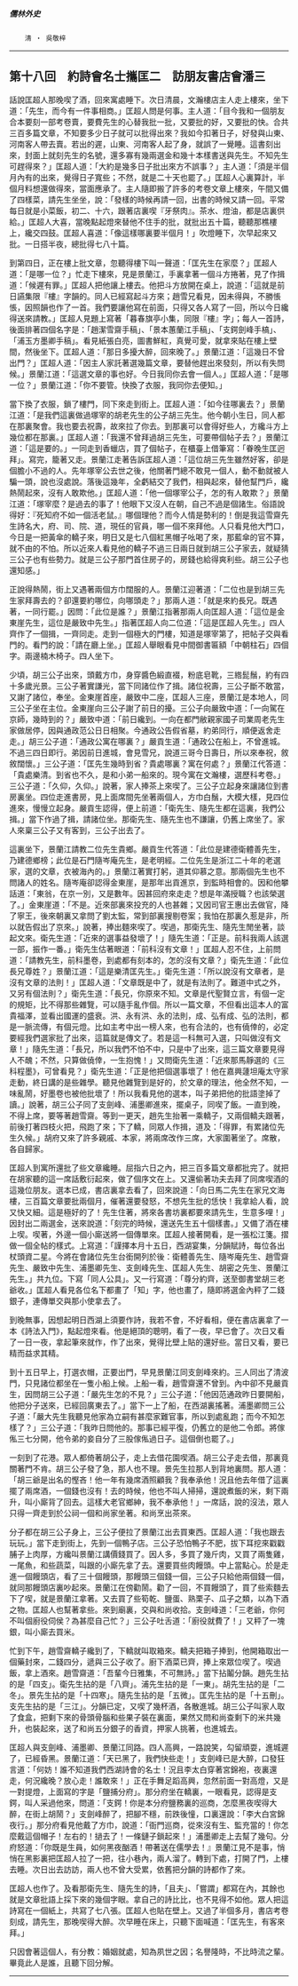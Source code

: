 

##### 儒林外史
　　`清 ‧ 吳敬梓`

* * *

## 第十八回　約詩會名士攜匡二　訪朋友書店會潘三

話說匡超人那晚喫了酒，回來寓處睡下。次日清晨，文瀚樓店主人走上樓來，坐下道：「先生，而今有一件事相商。」匡超人問是何事。主人道：「目今我和一個朋友合本要刻一部考卷賣，要費先生的心替我批一批，又要批的好，又要批的快。合共三百多篇文章，不知要多少日子就可以批得出來？我如今扣著日子，好發與山東、河南客人帶去賣。若出的遲，山東、河南客人起了身，就誤了一覺睡。這書刻出來，封面上就刻先生的名號，還多寡有幾兩選金和幾十本樣書送與先生。不知先生可趕得來？」匡超人道：「大約是幾多日子批出來方不誤事？」主人道：「須是半個月內有的出來，覺得日子寬些；不然，就是二十天也罷了。」匡超人心裏算計，半個月料想還做得來，當面應承了。主人隨即搬了許多的考卷文章上樓來，午間又備了四樣菜，請先生坐坐，說：「發樣的時候再請一回，出書的時候又請一回。平常每日就是小菜飯，初二、十六，跟著店裏喫『牙祭肉』。茶水、燈油，都是店裏供給。」匡超人大喜，當晚點起燈來替他不住手的批，就批出五十篇，聽聽那樵樓上，纔交四鼓。匡超人喜道：「像這樣哪裏要半個月！」吹燈睡下，次早起來又批。一日搭半夜，總批得七八十篇。

到第四日，正在樓上批文章，忽聽得樓下叫一聲道：「匡先生在家麼？」匡超人道：「是哪一位？」忙走下樓來，見是景蘭江，手裏拿著一個斗方捲著，見了作揖道：「候遲有罪。」匡超人把他讓上樓去。他把斗方放開在桌上，說道：「這就是前日讌集限『樓』字韻的。同人已經寫起斗方來；趙雪兄看見，因未得與，不勝悵悵，因照韻也作了一首。我們要讓他寫在前面，只得又各人寫了一回，所以今日纔得送來請教。」匡超人見題上寫著「暮春旗亭小集，同限『樓』字」；每人一首詩，後面排著四個名字是：「趙潔雪齋手稿」、「景本蕙蘭江手稿」、「支鍔劍峰手槁」、「浦玉方墨卿手稿」。看見紙張白亮，圖書鮮紅，真覺可愛，就拿來貼在樓上壁間，然後坐下。匡超人道：「那日多擾大醉，回來晚了。」景蘭江道：「這幾日不曾出門？」匡超人道：「因主人家託著選幾篇文章，要替他趕出來發刻，所以有失問候。」景蘭江道：「這選文章的事也好。今日我同你去會一個人。」匡超人道：「是哪一位？」景蘭江道：「你不要管。快換了衣服，我同你去便知。」

當下換了衣服，鎖了樓門，同下來走到街上。匡超人道：「如今往哪裏去？」景蘭江道：「是我們這裏做過塚宰的胡老先生的公子胡三先生。他今朝小生日，同人都在那裏聚會。我也要去祝壽，故來拉了你去。到那裏可以會得好些人，方纔斗方上幾位都在那裏。」匡超人道：「我還不曾拜過胡三先生，可要帶個帖子去？」景蘭江道：「這是要的。」一同走到香蠟店，買了個帖子，在櫃臺上借筆寫：「眷晚生匡迥拜」。寫完，籠著又走。景蘭江走著告訴匡超人道：「這位胡三先生雖然好客，卻是個膽小不過的人。先年塚宰公去世之後，他關著門總不敢見一個人，動不動就被人騙一頭，說也沒處說。落後這幾年，全虧結交了我們，相與起來，替他幫門戶，纔熱鬧起來，沒有人敢欺他。」匡超人道：「他一個塚宰公子，怎的有人敢欺？」景蘭江道：「塚宰麼？是過去的事了！他眼下又沒人在朝，自己不過是個諸生。俗語說得好：『死知府不如一個活老鼠。』哪個理他？而今人情是勢利的！倒是我這雪齋先生詩名大，府、司、院、道，現任的官員，哪一個不來拜他。人只看見他大門口，今日是一把黃傘的轎子來，明日又是七八個紅黑帽子吆喝了來，那藍傘的官不算，就不由的不怕。所以近來人看見他的轎子不過三日兩日就到胡三公子家去，就疑猜三公子也有些勢力。就是三公子那門首住房子的，房錢也給得爽利些。胡三公子也還知感。」

正說得熱鬧，街上又遇著兩個方巾闊服的人。景蘭江迎著道：「二位也是到胡三先生家拜壽去的？卻還要約哪位，向哪頭走？」那兩人道：「就是來約長兄。既遇著，一同行罷。」因問：「此位是誰？」景蘭江指著那兩人向匡超人道：「這位是金東崖先生，這位是嚴致中先生。」指著匡超人向二位道：「這是匡超人先生。」四人齊作了一個揖，一齊同走。走到一個極大的門樓，知道是塚宰第了，把帖子交與看門的。看門的說：「請在廳上坐。」匡超人舉眼看見中間御書匾額「中朝柱石」四個字。兩邊楠木椅子。四人坐下。

少頃，胡三公子出來，頭戴方巾，身穿醬色緞直裰，粉底皂靴，三綹髭鬚，約有四十多歲光景。三公子著實謙光，當下同諸位作了揖。諸位祝壽，三公子斷不敢當，又謝了諸位，奉坐。金東崖首座，嚴致中二座，匡超人三座，景蘭江是本地人，同三公子坐在主位。金東崖向三公子謝了前日的擾。三公子向嚴致中道：「一向駕在京師，幾時到的？」嚴致中道：「前日纔到。一向在都門敝親家國子司業周老先生家做居停，因與通政范公日日相聚。今通政公告假省墓，約弟同行，順便返舍走走。」胡三公子道：「通政公寓在哪裏？」嚴貢生道：「通政公在船上，不曾進城。不過三四日即行。弟因前日進城，會見雪兄，說道三哥今日壽日，所以來奉祝，敘敘闊懷。」三公子道：「匡先生幾時到省？貴處哪裏？寓在何處？」景蘭江代答道：「貴處樂清。到省也不久，是和小弟一船來的。現今寓在文瀚樓，選歷科考卷。」三公子道：「久仰，久仰。」說著，家人捧茶上來喫了。三公子立起身來讓諸位到書房裏坐。四位走進書房，見上面席間先坐著兩個人，方巾白鬚，大模大樣，見四位進來，慢慢立起身。嚴貢生認得，便上前道：「衛先生、隨先生都在這裏，我們公揖。」當下作過了揖，請諸位坐。那衛先生、隨先生也不謙讓，仍舊上席坐了。家人來稟三公子又有客到，三公子出去了。

這裏坐下，景蘭江請教二位先生貴鄉。嚴貢生代答道：「此位是建德衛體善先生，乃建德鄉榜；此位是石門隨岑庵先生，是老明經。二位先生是浙江二十年的老選家，選的文章，衣被海內的。」景蘭江著實打躬，道其仰慕之意。那兩個先生也不問諸人的姓名。隨岑庵卻認得金東崖，是那年出貢進京，到監時相會的。因和他攀話道：「東翁，在京一別，又是數年。因甚回府來走走？想是年滿授職？也該榮選了。」金東崖道：「不是。近來部裏來投充的人也甚雜；又因司官王惠出去做官，降了寧王，後來朝裏又拿問了劉太監，常到部裏搜剔卷案；我怕在那裏久惹是非，所以就告假出了京來。」說著，捧出麵來喫了。喫過，那衛先生、隨先生閒坐著，談起文來。衛先生道：「近來的選事益發壞了！」隨先生道：「正是。前科我兩人該選一部，振作一番。」衛先生估著眼道：「前科沒有文章！」匡超人忍不住，上前問道：「請教先生，前科墨卷，到處都有刻本的，怎的沒有文章？」衛先生道：「此位長兄尊姓？」景蘭江道：「這是樂清匡先生。」衛先生道：「所以說沒有文章者，是沒有文章的法則！」匡超人道：「文章既是中了，就是有法則了。難道中式之外，又另有個法則？」衛先生道：「長兄，你原來不知。文章是代聖賢立言，有個一定的規矩，比不得那些雜覽，可以隨手亂作個。所以一篇文章，不但看出這本人的富貴福澤，並看出國運的盛衰。洪、永有洪、永的法則，成、弘有成、弘的法則，都是一脈流傳，有個元燈。比如主考中出一榜人來，也有合法的，也有僥倖的，必定要經我們選家批了出來，這篇就是傳文了。若是這一科無可入選，只叫做沒有文章！」隨先生道：「長兄，所以我們不怕不中，只是中了出來，這三篇文章要見得人不醜；不然，只算做僥倖，一生抱愧！」又問衛先生道：「近來那馬靜選的《三科程墨》，可曾看見？」衛先生道：「正是他把個選事壞了！他在嘉興蘧坦庵太守家走動，終日講的是些雜學。聽見他雜覽到是好的，於文章的理法，他全然不知，一味亂鬧，好墨卷也被他批壞了！所以我看見他的選本，叫子弟把他的批語塗掉了讀。」說著，胡三公子同了支劍峰、浦墨卿進來，擺桌子，同喫了飯。一直到晚，不得上席，要等著趙雪齋。等到一更天，趙先生抬著一乘轎子，又兩個轎夫跟著，前後打著四枝火把，飛跑了來；下了轎，同眾人作揖，道及：「得罪，有累諸位先生久候。」胡府又來了許多親戚、本家，將兩席改作三席，大家圍著坐了。席散，各自歸家。

匡超人到寓所還批了些文章纔睡。屈指六日之內，把三百多篇文章都批完了。就把在胡家聽的這一席話敷衍起來，做了個序文在上。又還偷著功夫去拜了同席喫酒的這幾位朋友。選本已成，書店裏拿去看了，回來說道：「向日馬二先生在家兄文海樓，三百篇文章要批兩個月，催著還要發怒，不想先生批的恁快！我拿給人看，說又快又細。這是極好的了！先生住著，將來各書坊裏都要來請先生，生意多哩！」因封出二兩選金，送來說道：「刻完的時候，還送先生五十個樣書。」又備了酒在樓上喫。喫著，外邊一個小廝送將一個傳單來。匡超人接著開看，是一張松江箋。摺做一個全帖的樣式。上寫道：「謹擇本月十五日，西湖宴集，分韻賦詩，每位各出杖頭資二星。今將在會諸位先生台銜開列於後：衛體善先生、隨岑庵先生、趙雪齋先生、嚴致中先生、浦墨卿先生、支劍峰先生、匡超人先生、胡密之先生、景蘭江先生。」共九位。下寫「同人公具」。又一行寫道：「尊分約齊，送至御書堂胡三老爺收。」匡超人看見各位名下都畫了「知」字，他也畫了，隨即將選金內秤了二錢銀子，連傳單交與那小使拿去了。

到晚無事，因想起明日西湖上須要作詩，我若不會，不好看相，便在書店裏拿了一本《詩法入門》，點起燈來看。他是絕頂的聰明，看了一夜，早已會了。次日又看了一日一夜，拿起筆來就作，作了出來，覺得比壁上貼的還好些。當日又看，要已精而益求其精。

到十五日早上，打選衣帽，正要出門，早見景蘭江同支劍峰來約。三人同出了清波門，只見諸位都坐在一隻小船上候。上船一看，趙雪齋還不曾到。內中卻不見嚴貢生，因問胡三公子道：「嚴先生怎的不見？」三公子道：「他因范通政昨日要開船，他把分子送來，已經回廣東去了。」當下一上了船，在西湖裏搖著。浦墨卿問三公子道：「嚴大先生我聽見他家為立嗣有甚麼家難官事，所以到處亂跑；而今不知怎樣了？」三公子道：「我昨日問他的。那事已經平復，仍舊立的是他二令郎。將傢俬三七分開，他令弟的妾自分了三股傢俬過日子。這個倒也罷了。」

一刻到了花港。眾人都倚著胡公子，走上去借花園喫酒。胡三公子走去借，那裏竟關著門不肯。胡三公子發了急，那人也不理。景先生拉那人到背地裏問。那人道：「胡三爺是出名的慳吝！他一年有幾席酒照顧我？我奉承他！況且他去年借了這裏擺了兩席酒，一個錢也沒有！去的時候，他也不叫人掃掃，還說煮飯的米，剩下兩升，叫小廝背了回去。這樣大老官鄉紳，我不奉承他！」一席話，說的沒法，眾人只得一齊走到於公祠一個和尚家坐著。和尚烹出茶來。

分子都在胡三公子身上，三公子便拉了景蘭江出去買東西。匡超人道：「我也跟去玩玩。」當下走到街上，先到一個鴨子店。三公子恐怕鴨子不肥，拔下耳挖來戳戳脯子上肉厚，方纔叫景蘭江講價錢買了。因人多，多買了幾斤肉，又買了兩隻雞，一尾魚，和些蔬菜，叫跟的小廝先拿了去。還要買些肉饅頭。中上當點心。於是走進一個饅頭店，看了三十個饅頭，那饅頭三個錢一個，三公子只給他兩個錢一個，就同那饅頭店裏吵起來。景蘭江在傍勸鬧。勸了一回，不買饅頭了，買了些索麵去下了喫，就是景蘭江拿著。又去買了些筍乾、鹽蛋、熟栗子、瓜子之類，以為下酒之物。匡超人也幫著拿些。來到廟裏，交與和尚收拾。支劍峰道：「三老爺，你何不叫個廚役伺侯？為甚麼自己忙？」三公子吐舌道：「廚役就費了！」又秤了一塊銀，叫小廝去買米。

忙到下午，趙雪齋轎子纔到了，下轎就叫取箱來。轎夫把箱子捧到，他開箱取出一個藥封來，二錢四分，遞與三公子收了。廚下酒菜已齊，捧上來眾位喫了。喫過飯，拿上酒來。趙雪齋道：「吾輩今日雅集，不可無詩。」當下拈鬮分韻。趙先生拈的是「四支」。衛先生拈的是「八齊」。浦先生拈的是「一東」。胡先生拈的是「二冬」。景先生拈的是「十四寒」。隨先生拈的是「五微」。匡先生拈的是「十五刪」。支先生拈的是「三江」。分韻已定，又喫了幾杯酒，各散進城。胡三公子叫家人取了食盒，把剩下來的骨頭骨腦和些果子裝在裏面，果然又問和尚查剩下的米共幾升，也裝起來，送了和尚五分銀子的香資，押家人挑著，也進城去。

匡超人與支劍峰、浦墨卿、景蘭江同路。四人高興，一路說笑，勾留頑耍，進城遲了，已經昏黑。景蘭江道：「天已黑了，我們快些走！」支劍峰已是大醉，口發狂言道：「何妨！誰不知道我們西湖詩會的名士！況且李太白穿著宮錦袍，夜裏還走，何況纔晚？放心走！誰敢來！」正在手舞足蹈高興，忽然前面一對高燈，又是一對提燈，上面寫的字是「鹽捕分府」。那分府坐在轎裏，一眼看見，認得是支鍔，叫人采過他來，問道：「支鍔！你是本分府鹽務裏的巡商，怎麼黑夜喫得大醉，在街上胡鬧？」支劍峰醉了，把腳不穩，前跌後憧，口裏還說：「李大白宮錦夜行。」那分府看見他戴了方巾，說道：「衙門巡商，從來沒有生、監充當的！你怎麼戴這個帽子！左右的！撾去了！一條鏈子鎖起來！」浦墨卿走上去幫了幾句。分府怒道：「你既是生員，如何黑夜酗酒！帶著送在儒學去！』景蘭江見不是事，悄悄在黑影裏把匡超人拉了一把，往小巷內，兩人溜了。轉到下處，打開了門，上樓去睡。次日出去訪訪，兩人也不曾大受累，依舊把分韻的詩都作了來。

匡超人也作了。及看那衛先生、隨先生的詩，「且夫」、「嘗謂」都寫在內，其餘也就是文章批語上採下來的幾個字眼。拿自己的詩比比，也不見得不如他。眾人把這詩寫在一個紙上，共寫了七八張。匡超人也貼在壁上。又過了半個多月，書店考卷刻成，請先生，那晚喫得大醉。次早睡在床上，只聽下面喊道：「匡先生，有客來拜。」

只因會著這個人，有分教：婚姻就處，知為夙世之因；名譽隆時，不比時流之輩。畢竟此人是誰，且聽下回分解。

* * *

